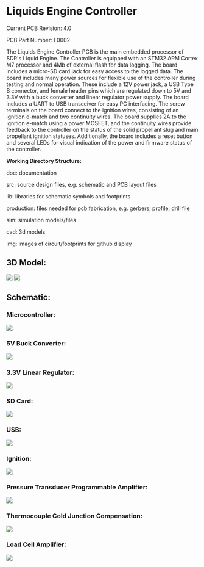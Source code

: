 <h1>Liquids Engine Controller</h1>

<p>Current PCB Revision: 4.0</p>
<p>PCB Part Number: L0002</p>

<p>The Liquids Engine Controller PCB is the main embedded processor of SDR's 
 Liquid Engine. The Controller is equipped with an STM32 ARM Cortex M7 processor 
 and 4Mb of external flash for data logging. The board includes a micro-SD card 
 jack for easy access to the logged data. The board includes many power sources 
 for flexible use of the controller during testing and normal operation. These 
 include a 12V power jack, a USB Type B connector, and female header pins which 
 are regulated down to 5V and 3.3V with a buck converter and linear regulator 
 power supply. The board includes a UART to USB transceiver for easy PC interfacing. 
 The screw terminals on the board connect to the ignition wires, 
 consisting of an ignition e-match and two continuity wires. The board supplies 2A 
 to the ignition e-match using a power MOSFET, and the continuity wires provide 
 feedback to the controller on the status of the solid propellant slug and main 
 propellant ignition statuses. Additionally, the board includes a reset button 
 and several LEDs for visual indication of the power and firmware status of the 
 controller. </p>

<p><b>Working Directory Structure:</b></p>

<p>
   doc: documentation
   
   src: source design files, e.g. schematic and PCB layout files

   lib: libraries for schematic symbols and footprints

   production: files needed for pcb fabrication, e.g. gerbers, profile, drill file

   sim: simulation models/files 

   cad: 3d models
  
   img: images of circuit/footprints for github display 
</p>

<h2>3D Model: </h2>

<img src="img/Engine-Controller-TOP.jpg">
<img src="img/Engine-Controller-BOTTOM.jpg">

<h2>Schematic: </h2>

<h3>Microcontroller:</h3>

<img src="img/MCU-Schematic.png">

<h3>5V Buck Converter: </h3>

<img src="img/Buck-Converter-Schematic.png">

<h3>3.3V Linear Regulator: </h3>

<img src="img/3V3-Schematic.png">

<h3>SD Card: </h3>

<img src="img/SDcard-Schematic.png">

<h3>USB: </h3>

<img src="img/USB-Schematic.png">

<h3>Ignition: </h3>

<img src="img/Ignition-Schematic.png">

<h3>Pressure Transducer Programmable Amplifier: </h3>

<img src="img/PT-Amplifier-Schematic.png">

<h3>Thermocouple Cold Junction Compensation: </h3>

<img src="img/Thermocouple-Schematic.png">

<h3>Load Cell Amplifier: </h3>

<img src="img/Load-Cell-Schematic.png">

